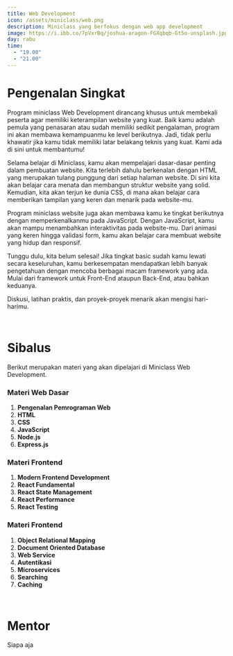 ```yaml
---
title: Web Development
icon: /assets/miniclass/web.png
description: Miniclass yang berfokus dengan web app development
image: https://i.ibb.co/7pVxrBq/joshua-aragon-FGXqbqb-Gt5o-unsplash.jpg
day: rabu
time:
  - "19.00"
  - "21.00"
---
```


# Pengenalan Singkat
Program miniclass Web Development dirancang khusus untuk membekali peserta agar memiliki keterampilan website yang kuat. Baik kamu adalah pemula yang penasaran atau sudah memiliki sedikit pengalaman, program ini akan membawa kemampuanmu ke level berikutnya. Jadi, tidak perlu khawatir jika kamu tidak memiliki latar belakang teknis yang kuat. Kami ada di sini untuk membantumu!

Selama belajar di Miniclass, kamu akan mempelajari dasar-dasar penting dalam pembuatan website. Kita terlebih dahulu berkenalan dengan HTML yang merupakan tulang punggung dari setiap halaman website. Di sini kita akan belajar cara menata dan membangun struktur website yang solid. Kemudian, kita akan terjun ke dunia CSS, di mana akan belajar cara memberikan tampilan yang keren dan menarik pada website-mu. 

Program miniclass website juga akan membawa kamu ke tingkat berikutnya dengan memperkenalkanmu pada JavaScript. Dengan JavaScript, kamu akan mampu menambahkan interaktivitas pada website-mu. Dari animasi yang keren hingga validasi form, kamu akan belajar cara membuat website yang hidup dan responsif.

Tunggu dulu, kita belum selesai! Jika tingkat basic sudah kamu lewati secara keseluruhan, kamu berkesempatan mendapatkan lebih banyak pengetahuan dengan mencoba berbagai macam framework yang ada. Mulai dari framework untuk Front-End ataupun Back-End, atau bahkan keduanya. 

Diskusi, latihan praktis, dan proyek-proyek menarik akan mengisi hari-harimu.

&nbsp;
# Sibalus
Berikut merupakan materi yang akan dipelajari di Miniclass Web Development.

### Materi Web Dasar
 1. **Pengenalan Pemrograman Web**
 2. **HTML**
 3. **CSS**
 4. **JavaScript**
 5. **Node.js**
 6. **Express.js**

### Materi Frontend
 1. **Modern Frontend Development**
 2. **React Fundamental**
 3. **React State Management**
 4. **React Performance**
 5. **React Testing**

### Materi Frontend
 1. **Object Relational Mapping**
 2. **Document Oriented Database**
 3. **Web Service**
 4. **Autentikasi**
 5. **Microservices**
 6. **Searching**
 7. **Caching**

&nbsp;
# Mentor

Siapa aja
